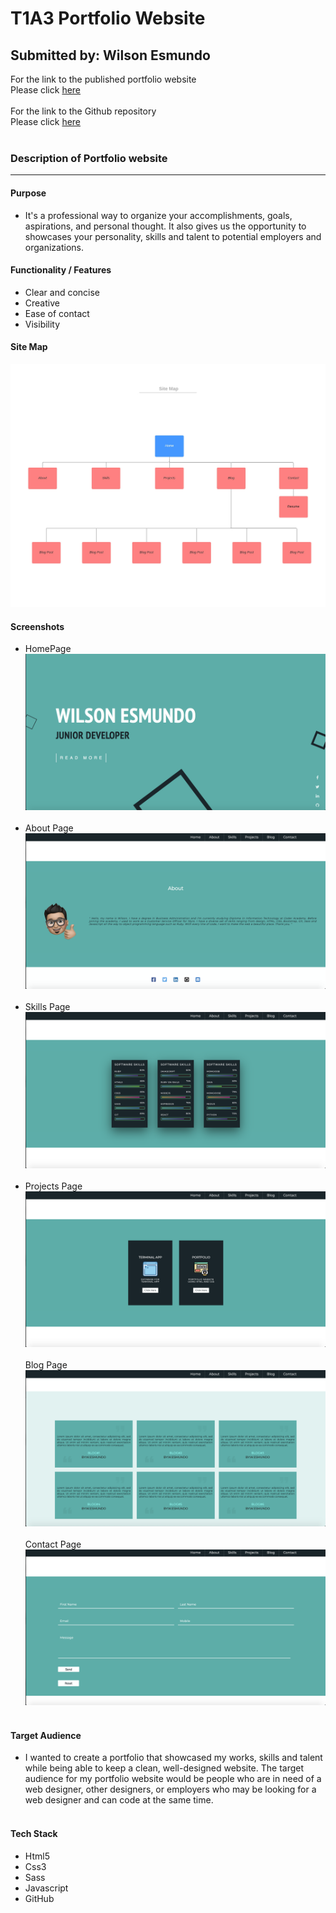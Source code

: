 # T1A3 Portfolio Website

## Submitted by: Wilson Esmundo

For the link to the published portfolio website<br>
Please click [here](https://charliegucci.github.io/wilson_esmundo_portfolio/)<br>
<br>
For the link to the Github repository<br>
Please click [here](https://github.com/charliegucci/wilson_esmundo_portfolio)<br>
<br>

### Description of Portfolio website<hr>

#### Purpose

- It's a professional way to organize your accomplishments,
  goals, aspirations, and personal
  thought. It also gives us the opportunity to showcases your
  personality, skills and talent to potential
  employers and organizations.<br>

#### Functionality / Features

- Clear and concise<br>
- Creative<br>
- Ease of contact<br>
- Visibility<br>

#### Site Map

![site_map](docs/wilson_esmundo_portfolio_sitemap.jpeg)<br>

#### Screenshots

- HomePage<br>
  ![homepage](docs/Home_page.png)<br>
  <br>
- About Page<br>
  ![about](docs/About_page.png)<br>
  <br>
- Skills Page<br>
  ![skills](docs/Skills_page.png)<br>
  <br>
- Projects Page<br>
  ![projects](docs/Projects_page.png)<br>
  <br>
  Blog Page<br>
  ![blog](docs/Blog_page.png)<br>
  <br>
  Contact Page<br>
  ![contact](docs/Contact_page.png)<br>
  <br>

#### Target Audience

- I wanted to create a portfolio that showcased my works, skills and talent while being able to keep a clean, well-designed website. The target audience for my portfolio website would be people who are in need of a web designer, other designers, or employers who may be looking for a web designer and can code at the same time.<br>
  <br>

#### Tech Stack

- Html5<br>
- Css3<br>
- Sass<br>
- Javascript<br>
- GitHub
